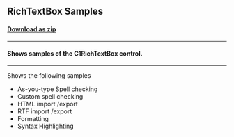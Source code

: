 ## RichTextBox Samples
#### [Download as zip](https://grapecity.github.io/DownGit/#/home?url=https://github.com/GrapeCity/ComponentOne-WPF-Samples/tree/master/NET_4.5.2/C1.WPF.RichTextBox/CS/RichTextBoxSamples)
____
#### Shows samples of the C1RichTextBox control.
____
Shows the following samples

* As-you-type Spell checking
* Custom spell checking
* HTML import /export
* RTF import /export
* Formatting
* Syntax Highlighting
